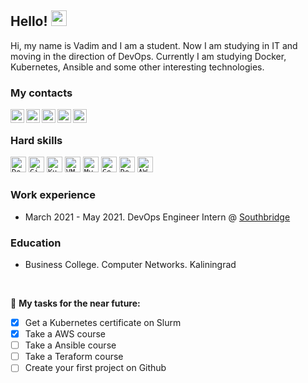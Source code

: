 ## Hello!  <img src="https://media.giphy.com/media/hvRJCLFzcasrR4ia7z/giphy.gif" width="25px">
  
Hi, my name is Vadim and I am a student. Now I am studying in IT and moving in the direction of DevOps. Currently I am studying Docker, Kubernetes, Ansible and some other interesting technologies. 

### My contacts
  
<a href="https://vk.com/crazzy144">
  <img align="left" alt="VKontakte" width="22px" src="https://upload.wikimedia.org/wikipedia/commons/thumb/2/21/VK.com-logo.svg/1920px-VK.com-logo.svg.png" />
</a>
<a href="https://twitter.com/CraZZy_144">
  <img align="left" alt="Twitter" width="22px" src="https://i.imgur.com/gjxesPV.png" />
</a>
<a href="https://discord.gg/ArBGPjFf9k">
  <img align="left" alt="Discord" width="22px" src="https://brandslogos.com/wp-content/uploads/images/discord-logo-vector.svg" />
</a>
<a href="https://t.me/CraZZy_144">
  <img align="left" alt="Abhishek's Telegram" width="22px" src="https://upload.wikimedia.org/wikipedia/commons/thumb/8/83/Telegram_2019_Logo.svg/1920px-Telegram_2019_Logo.svg.png" />
</a>
<a href="https://www.instagram.com/crazzy_144">
  <img align="left" alt="Instagram" width="22px" src="https://upload.wikimedia.org/wikipedia/commons/thumb/a/a5/Instagram_icon.png/640px-Instagram_icon.png" />
</a>
<br />

### Hard skills

<code><img height="25" alt="Docker" title="Docker" src="https://www.docker.com/sites/default/files/d8/2019-07/vertical-logo-monochromatic.png"></code>
<code><img height="25" alt="Git" title="Git" src="https://git-scm.com/images/logos/downloads/Git-Icon-1788C.png"></code>
<code><img height="25" alt="Kubernetes" title="Kubernetes" src="https://cc.sj-cdn.net/instructor/3b7phrfskg78q-sysdig/courses/1l0o4pww6i815/promo-image.1580659076.png"></code>
<code><img height="25" alt="VMware" title="VMware" src="https://upload.wikimedia.org/wikipedia/commons/thumb/7/7d/VMware_Workstation_Icon.png/640px-VMware_Workstation_Icon.png"></code>
<code><img height="25" alt="MySQL" title="MySQL" src="https://upload.wikimedia.org/wikipedia/commons/thumb/0/0a/MySQL_textlogo.svg/640px-MySQL_textlogo.svg.png"></code>
<code><img height="25" alt="CentOS" title="CentOS" src="https://upload.wikimedia.org/wikipedia/commons/thumb/6/63/CentOS_color_logo.svg/640px-CentOS_color_logo.svg.png"></code>
<code><img height="25" alt="Debian" title="Debian" src="https://upload.wikimedia.org/wikipedia/commons/thumb/6/66/Openlogo-debianV2.svg/640px-Openlogo-debianV2.svg.png"></code>
<code><img height="25" alt="AWS" title="AWS" src="https://cdn.ait.in.ua/wp-content/uploads/2019/04/AWS-logo.png"></code>
<br />

### Work experience

* March 2021 - May 2021.  DevOps Engineer Intern @ [Southbridge](https://southbridge.io)


### Education

* Business College. Computer Networks. Kaliningrad

<br />

🚧 **My tasks for the near future:**
<!-- TODO-IST:START -->
* [x] Get a Kubernetes certificate on Slurm
* [x] Take a AWS course
* [ ] Take a Ansible course
* [ ] Take a Teraform course
* [ ] Create your first project on Github    
<!-- TODO-IST:END -->
